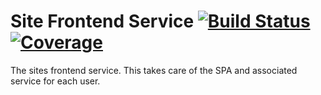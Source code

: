 # Site Frontend Service [![Build Status](https://travis-ci.org/truesparrow/blogfe.svg?branch=master)](https://travis-ci.org/truesparrow/blogfe) [![Coverage](https://codecov.io/gh/truesparrow/blogfe/branch/master/graph/badge.svg)](https://codecov.io/gh/truesparrow/blogfe)

The sites frontend service. This takes care of the SPA and associated service for each user.
